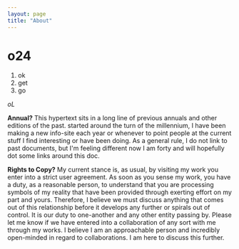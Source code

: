 ```yaml
---
layout: page
title: "About"
---
```

# o24

1. ok
2. get
3. go

*oL*

**Annual?**
This hypertext sits in a long line of previous annuals and other editions of the past. started around the turn of the millennium, I have been making a new info-site each year or whenever to point people at the current stuff I find interesting or have been doing. As a general rule, I do not link to past documents, but I'm feeling different now I am forty and will hopefully dot some links around this doc.

**Rights to Copy?**
My current stance is, as usual, by visiting my work you enter into a strict user agreement. As soon as you sense my work, you have a duty, as a reasonable person, to understand that you are processing symbols of my reality that have been provided through exerting effort on my part and yours. Therefore, I believe we must discuss anything that comes out of this relationship before it develops any further or spirals out of control. It is our duty to one-another and any other entity passing by. Please let me know if we have entered into a collaboration of any sort with me through my works. I believe I am an approachable person and incredibly open-minded in regard to collaborations. I am here to discuss this further.
